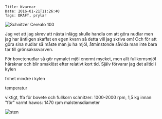     Title: Kvarnar
    Date: 2016-01-21T11:26:40
    Tags: DRAFT, prylar

![Schnitzer Cerealo 100](</img/kvarn/Cerealo 100.jpg> "titel")

Jag vet att jag skrev att nästa inlägg skulle handla om att göra nudlar men jag har äntligen skaffat en egen kvarn så detta vill jag skriva om! Och för att göra sina nudlar så måste man ju ha mjöl, åtminstonde såvida man inte bara tar till grönsakssvarven.

För bovetenudlar så gör nymalet mjöl enormt mycket, men allt fullkornsmjöl härsknar och blir smaklöst efter relativt kort tid. Själv förvarar jag det alltid i kylen

frihet mindre i kylen

temperatur


viktigt, ffa för bovete och fullkorn
schnitzer: 1000-2000 rpm, 1,5 kg innan "för" varmt
hawos: 1470 rpm
malstensdiameter

![sten](/img/kvarn/Cerealo%20sten.jpg)
